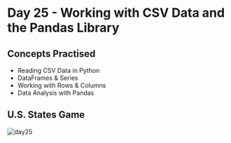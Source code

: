 # Day 25 - Working with CSV Data and the Pandas Library
## Concepts Practised
- Reading CSV Data in Python
- DataFrames & Series
- Working with Rows & Columns
- Data Analysis with Pandas
## U.S. States Game
![day25](https://user-images.githubusercontent.com/79554351/189465000-062f150a-9860-4f14-a07a-b92f1354d3b0.gif)
